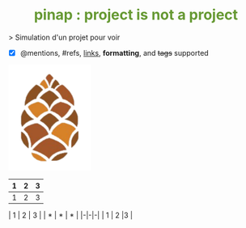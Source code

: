<h1 align="center" style="color:#669933">pinap : project is not a project</h1>
> Simulation d'un projet pour voir

- [x] @mentions, #refs, [links](), **formatting**, and <del>tags</del> supported

![pinap logo](pinap.png)

| 1 | 2 | 3 |
|-|-|-|
| 1 | 2 |3 |

| 1 | 2 | 3 |
| * | * | * |
|-|-|-|
| 1 | 2 |3 |
